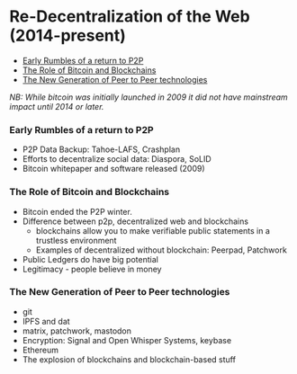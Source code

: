 # Re-Decentralization of the Web (2014-present)

- [Early Rumbles of a return to P2P](#early-rumbles-of-a-return-to-p2p)
- [The Role of Bitcoin and Blockchains](#the-role-of-bitcoin-and-blockchains)
- [The New Generation of Peer to Peer technologies](#the-new-generation-of-peer-to-peer-technologies)

_NB: While bitcoin was initially launched in 2009 it did not have mainstream impact until 2014 or later._

### Early Rumbles of a return to P2P

- P2P Data Backup: Tahoe-LAFS, Crashplan
- Efforts to decentralize social data: Diaspora, SoLID
- Bitcoin whitepaper and software released (2009)

### The Role of Bitcoin and Blockchains

- Bitcoin ended the P2P winter.
- Difference between p2p, decentralized web and blockchains
  - blockchains allow you to make verifiable public statements in a trustless environment
  - Examples of decentralized without blockchain: Peerpad, Patchwork
- Public Ledgers do have big potential
- Legitimacy - people believe in money

### The New Generation of Peer to Peer technologies
- git
- IPFS and dat
- matrix, patchwork, mastodon
- Encryption: Signal and Open Whisper Systems, keybase
- Ethereum
- The explosion of blockchains and blockchain-based stuff
